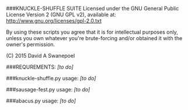 ###KNUCKLE-SHUFFLE SUITE
Licensed under the GNU General Public License Version 2 (GNU GPL v2), 
available at:  
http://www.gnu.org/licenses/gpl-2.0.txt  

By using these scripts you agree that it is for intellectual purposes only, unless you own 
whatever you're brute-forcing and/or obtained it with the owner's permission.  
  
(C) 2015 David A Swanepoel  
  

###REQUREMENTS:
*[to do]*  
  

###knuckle-shuffle.py usage:
*[to do]*  
  

###sausage-fest.py usage:
*[to do]*  
  

###abacus.py usage:
*[to do]*

